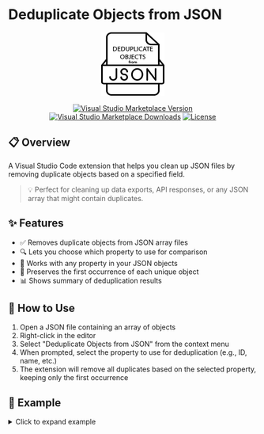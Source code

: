 # Deduplicate Objects from JSON

<p align="center">
  <img src="images/logo.png" alt="Deduplicate Objects from JSON Logo" width="128">
</p>

<p align="center">
  <a href="https://marketplace.visualstudio.com/items?itemName=keev-studio.deduplicate-json-objects"><img src="https://img.shields.io/visual-studio-marketplace/v/keev-studio.deduplicate-json-objects?color=blue&label=VS%20Code%20Marketplace" alt="Visual Studio Marketplace Version"></a>
  <a href="https://marketplace.visualstudio.com/items?itemName=keev-studio.deduplicate-json-objects"><img src="https://img.shields.io/visual-studio-marketplace/d/keev-studio.deduplicate-json-objects?color=green" alt="Visual Studio Marketplace Downloads"></a>
  <a href="https://github.com/keev-studio/deduplicate-json-objects/blob/main/LICENSE.md"><img src="https://img.shields.io/github/license/keev-studio/deduplicate-json-objects?color=orange" alt="License"></a>
</p>

## 📋 Overview

A Visual Studio Code extension that helps you clean up JSON files by removing duplicate objects based on a specified field.

> 💡 Perfect for cleaning up data exports, API responses, or any JSON array that might contain duplicates.

## ✨ Features

- ✅ Removes duplicate objects from JSON array files
- 🔍 Lets you choose which property to use for comparison
- 🔄 Works with any property in your JSON objects
- 📝 Preserves the first occurrence of each unique object
- 📊 Shows summary of deduplication results

## 🚀 How to Use

1. Open a JSON file containing an array of objects
2. Right-click in the editor
3. Select "Deduplicate Objects from JSON" from the context menu
4. When prompted, select the property to use for deduplication (e.g., ID, name, etc.)
5. The extension will remove all duplicates based on the selected property, keeping only the first occurrence


## 📝 Example

<details>
<summary>Click to expand example</summary>

### Before:

```json
[
  {
    "id": 793,
    "quoteText": "Fortune favours the brave.",
    "quoteAuthor": "Virgil"
  },
  {
    "id": 794,
    "quoteText": "Fortune favours the brave.",
    "quoteAuthor": "Julius Caesar"
  },
  {
    "id": 795,
    "quoteText": "Keep building!",
    "quoteAuthor": "Bob the Builder"
  }
]
```
### After (when deduplicating by "quoteText"):

```json
[
  {
    "id": 793,
    "quoteText": "Fortune favours the brave.",
    "quoteAuthor": "Virgil"
  },
  {
    "id": 795,
    "quoteText": "Keep building!",
    "quoteAuthor": "Bob the Builder"
  }
]
```

⚙️ Requirements:
Visual Studio Code 1.60.0 or higher

🔧 Extension Settings:
This extension does not add any VS Code settings.

⚠️ Known Issues:
Works only with JSON files that contain arrays of objects at the root level

📝 Release Notes:
1.0.0
Initial release of Deduplicate Objects from JSON

👨‍💻 About the Author:
Created ❤️ by Keev Studio

📄 License:
MIT
